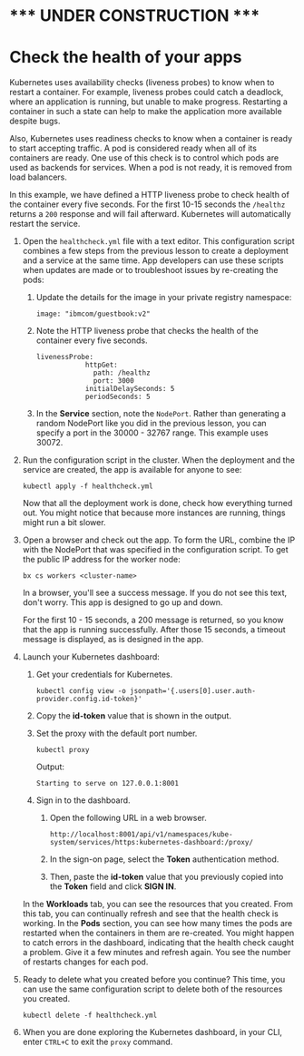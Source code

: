 # *** UNDER CONSTRUCTION ***

# Check the health of your apps

Kubernetes uses availability checks (liveness probes) to know when to restart a container. For example, liveness probes could catch a deadlock, where an application is running, but unable to make progress. Restarting a container in such a state can help to make the application more available despite bugs.

Also, Kubernetes uses readiness checks to know when a container is ready to start accepting traffic. A pod is considered ready when all of its containers are ready. One use of this check is to control which pods are used as backends for services. When a pod is not ready, it is removed from load balancers.

In this example, we have defined a HTTP liveness probe to check health of the container every five seconds. For the first 10-15 seconds the `/healthz` returns a `200` response and will fail afterward. Kubernetes will automatically restart the service.  

1. Open the `healthcheck.yml` file with a text editor. This configuration script combines a few steps from the previous lesson to create a deployment and a service at the same time. App developers can use these scripts when updates are made or to troubleshoot issues by re-creating the pods:

   1. Update the details for the image in your private registry namespace:

      ```
      image: "ibmcom/guestbook:v2"
      ```

   2. Note the HTTP liveness probe that checks the health of the container every five seconds.

      ```
      livenessProbe:
                  httpGet:
                    path: /healthz
                    port: 3000
                  initialDelaySeconds: 5
                  periodSeconds: 5
      ```

   3. In the **Service** section, note the `NodePort`. Rather than generating a random NodePort like you did in the previous lesson, you can specify a port in the 30000 - 32767 range. This example uses 30072.

2. Run the configuration script in the cluster. When the deployment and the service are created, the app is available for anyone to see:

   ```
   kubectl apply -f healthcheck.yml
   ```
   
   Now that all the deployment work is done, check how everything turned out. You might notice that because more instances are running, things might run a bit slower.

3. Open a browser and check out the app. To form the URL, combine the IP with the NodePort that was specified in the configuration script. To get the public IP address for the worker node:

   ```
   bx cs workers <cluster-name>
   ```

   In a browser, you'll see a success message. If you do not see this text, don't worry. This app is designed to go up and down.

   For the first 10 - 15 seconds, a 200 message is returned, so you know that the app is running successfully. After those 15 seconds, a timeout message is displayed, as is designed in the app.

4. Launch your Kubernetes dashboard:

   1. Get your credentials for Kubernetes.
      
      ```
      kubectl config view -o jsonpath='{.users[0].user.auth-provider.config.id-token}'
      ```

   2. Copy the **id-token** value that is shown in the output.     
   
   3. Set the proxy with the default port number.

      ```
      kubectl proxy
      ```

      Output:

      ```
      Starting to serve on 127.0.0.1:8001
      ```
   
   4. Sign in to the dashboard.
      
      1. Open the following URL in a web browser.
         
         ```
         http://localhost:8001/api/v1/namespaces/kube-system/services/https:kubernetes-dashboard:/proxy/
         ```
      
      2. In the sign-on page, select the **Token** authentication method.
 
      3. Then, paste the **id-token** value that you previously copied into the **Token** field and click **SIGN IN**.
  
   In the **Workloads** tab, you can see the resources that you created. From this tab, you can continually refresh and see that the health check is working. In the **Pods** section, you can see how many times the pods are restarted when the containers in them are re-created. You might happen to catch errors in the dashboard, indicating that the health check caught a problem. Give it a few minutes and refresh again. You see the number of restarts changes for each pod.

5. Ready to delete what you created before you continue? This time, you can use the same configuration script to delete both of the resources you created.

   ```kubectl delete -f healthcheck.yml```

6. When you are done exploring the Kubernetes dashboard, in your CLI, enter `CTRL+C` to exit the `proxy` command.
